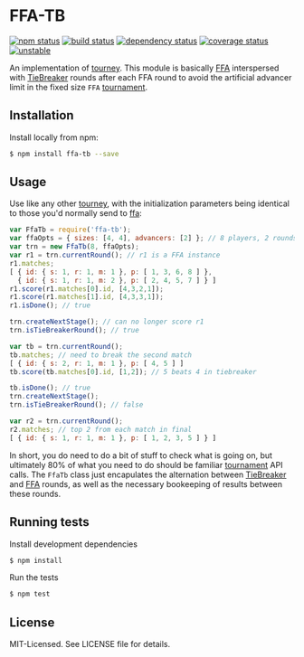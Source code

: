 # FFA-TB
[![npm status](http://img.shields.io/npm/v/ffa-tb.svg)](https://www.npmjs.org/package/ffa-tb)
[![build status](https://secure.travis-ci.org/clux/ffa-tb.svg)](http://travis-ci.org/clux/ffa-tb)
[![dependency status](https://david-dm.org/clux/ffa-tb.svg)](https://david-dm.org/clux/ffa-tb)
[![coverage status](http://img.shields.io/coveralls/clux/ffa-tb.svg)](https://coveralls.io/r/clux/ffa-tb)
[![unstable](http://img.shields.io/badge/stability-unstable-E5AE13.svg)](http://nodejs.org/api/documentation.html#documentation_stability_index)

An implementation of [tourney](https://github.com/clux/tourney). This module is basically [FFA](https://github.com/clux/ffa) interspersed with [TieBreaker](https://github.com/clux/tiebreaker) rounds after each FFA round to avoid the artificial advancer limit in the fixed size `FFA` [tournament](https://github.com/clux/tournament).

## Installation
Install locally from npm:

```bash
$ npm install ffa-tb --save
```

## Usage
Use like any other [tourney](https://github.com/clux/tourney), with the initialization parameters being identical to those you'd normally send to [ffa](https://github.com/clux/ffa):

```js
var FfaTb = require('ffa-tb');
var ffaOpts = { sizes: [4, 4], advancers: [2] }; // 8 players, 2 rounds of 4 players each
var trn = new FfaTb(8, ffaOpts);
var r1 = trn.currentRound(); // r1 is a FFA instance
r1.matches;
[ { id: { s: 1, r: 1, m: 1 }, p: [ 1, 3, 6, 8 ] },
  { id: { s: 1, r: 1, m: 2 }, p: [ 2, 4, 5, 7 ] } ]
r1.score(r1.matches[0].id, [4,3,2,1]);
r1.score(r1.matches[1].id, [4,3,3,1]);
r1.isDone(); // true

trn.createNextStage(); // can no longer score r1
trn.isTieBreakerRound(); // true

var tb = trn.currentRound();
tb.matches; // need to break the second match
[ { id: { s: 2, r: 1, m: 1 }, p: [ 4, 5 ] ]
tb.score(tb.matches[0].id, [1,2]); // 5 beats 4 in tiebreaker

tb.isDone(); // true
trn.createNextStage();
trn.isTieBreakerRound(); // false

var r2 = trn.currentRound();
r2.matches; // top 2 from each match in final
[ { id: { s: 1, r: 1, m: 1 }, p: [ 1, 2, 3, 5 ] } ]
```

In short, you do need to do a bit of stuff to check what is going on, but ultimately 80% of what you need to do should be familiar [tournament](https://github.com/clux/tournament) API calls. The `FfaTb` class just encapulates the alternation between [TieBreaker](https://github.com/clux/tiebreaker) and [FFA](https://github.com/clux/ffa) rounds, as well as the necessary bookeeping of results between these rounds.

## Running tests
Install development dependencies

```bash
$ npm install
```

Run the tests

```bash
$ npm test
```

## License
MIT-Licensed. See LICENSE file for details.
